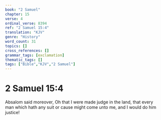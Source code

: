 ```yaml
---
book: "2 Samuel"
chapter: 15
verse: 4
ordinal_verse: 8394
ref: "2 Samuel 15:4"
translation: "KJV"
genre: "History"
word_count: 31
topics: []
cross_references: []
grammar_tags: [exclamation]
thematic_tags: []
tags: ["Bible","KJV","2 Samuel"]
---
```


# 2 Samuel 15:4

Absalom said moreover, Oh that I were made judge in the land, that every man which hath any suit or cause might come unto me, and I would do him justice!
